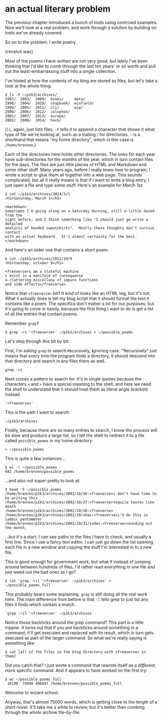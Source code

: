 an actual literary problem
==========================

The previous chapter introduced a bunch of tools using contrived examples.  Now
we'll look at a real problem, and work through a solution by building on tools
we've already covered.

So on to the problem:  I write poetry.

{rimshot.wav}

Most of the poems I have written are not very good, but lately I've been
thinking that I'd like to comb through the last ten years' or so worth and pull
out the least-embarrassing stuff into a single collection.

I've hinted at how the contents of my blog are stored as files, but let's take
a look at the whole thing:

    $ ls -F ~/p1k3/archives/
    1997/  2003/  2009/  bones/     meta/
    1998/  2004/  2010/  chapbook/  winfield/
    1999/  2005/  2011/  cli/       wip/
    2000/  2006/  2012/  colophon/
    2001/  2007/  2013/  europe/
    2002/  2008/  2014/  hack/

(`ls`, again, just lists files.  `-F` tells it to append a character that shows
it what type of file we're looking at, such as a trailing / for directories.
`~` is a shorthand that means "my home directory", which in this case is
`/home/brennen`.)

Each of the directories here holds other directories.  The ones for each year
have sub-directories for the months of the year, which in turn contain files
for the days.  The files are just little pieces of HTML and Markdown and some
other stuff.  Many years ago, before I really knew how to program, I wrote a
script to glue them all together into a web page.  This sounds complicated, but
all it really means is that if I want to write a blog entry, I just open a file
and type some stuff.  Here's an example for March 1st:

<!-- exec -->

    $ cat ~/p1k3/archives/2014/3/1
    <h1>Saturday, March 1</h1>
    
    <markdown>
    Sometimes I'm going along on a Saturday morning, still a little dazed from the
    night before, and I think something like "I should just go write a detailed
    analysis of hooded sweatshirts".  Mostly these thoughts don't survive contact
    with an actual keyboard.  It's almost certainly for the best.
    </markdown>

<!-- end -->

And here's an older one that contains a short poem:

<!-- exec -->

    $ cat ~/p1k3/archives/2012/10/9
    <h1>tuesday, october 9</h1>
    
    <freeverse>i am a stateful machine
    i exist in a manifold of consequence
    a clattering miscellany of impure functions
    and side effects</freeverse>

<!-- end -->

Notice that `<freeverse>` bit?  It kind of looks like an HTML tag, but it's
not.  What it actually does is tell my blog script that it should format the
text it contains like a poem.  The specifics don't matter a lot for our
purposes, but it's going to come in handy, because the first thing I want to do
is get a list of all the entries that contain poems.

Remember `grep`?

    $ grep -ri '<freeverse>' ~/p1k3/archives > ~/possible_poems

Let's step through this bit by bit:

First, I'm asking `grep` to search **r**ecursively, **i**gnoring case.
"Recursively" just means that every time the program finds a directory, it
should descend into that directory and search in any files there as well.

    grep -ri

Next comes a pattern to search for.  It's in single quotes because the
characters `<` and `>` have a special meaning to the shell, and here we need
the shell to understand that it should treat them as literal angle brackets
instead.

    '<freeverse>'

This is the path I want to search:

    ~/p1k3/archives

Finally, because there are so many entries to search, I know the process will
be slow and produce a large list, so I tell the shell to redirect it to a file
called `possible_poems` in my home directory:

    > ~/possible_poems

This is quite a few instances...

<!-- exec -->

    $ wc -l ~/possible_poems
    682 /home/brennen/possible_poems

<!-- end -->

...and also not super-pretty to look at:

<!-- exec -->

    $ head -5 ~/possible_poems
    /home/brennen/p1k3/archives/2002/10/16:<freeverse>i don't have time to be writing this
    /home/brennen/p1k3/archives/2002/10/27:<freeverse>tequila tastes like death
    /home/brennen/p1k3/archives/2002/10/10:<freeverse>
    /home/brennen/p1k3/archives/2002/10/shax:<freeverse>i'd do this in iambic pentameter
    /home/brennen/p1k3/archives/2002/10/31/index:<freeverse>rounding out the month,

<!-- end -->

...but it's a start.  I can see paths to the files I have to check, and usually
a first line.  Since I use a fancy text editor, I can just go down the list
opening each file in a new window and copying the stuff I'm interested in to a
new file.

This is good enough for government work, but what if instead of jumping around
between hundreds of files, I'd rather read everything in one file and just weed
out the bad ones as I go?

    $ cat `grep -ril '<freeverse>' ~/p1k3/archives` > ~/possible_poems_full

This probably bears some explaining.  `grep` is still doing all the real work
here.  The main difference from before is that `-l` tells grep to just list any
files it finds which contain a match.

    `grep -ril '<freeverse>' ~/p1k3/archives`

Notice those backticks around the grep command?  This part is a little
trippier.  It turns out that if you put backticks around something in a
command, it'll get executed and replaced with its result, which in turn gets
executed as part of the larger command.  So what we're really saying is
something like:

    $ cat [all of the files in the blog directory with <freeverse> in them]

Did you catch that?  I just wrote a command that rewrote itself as a
_different_, more specific command.  And it appears to have worked on the
first try:

<!-- exec -->

    $ wc ~/possible_poems_full
     16190  74988 486847 /home/brennen/possible_poems_full

<!-- end -->

Welcome to wizard school.

Anyway, that's almost 75000 words, which is getting close to the length of a
short novel.  It'll take me a while to review, but it's better than combing
through the whole archive file-by-file.
